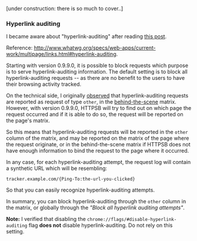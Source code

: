 [under construction: there is so much to cover..]

### Hyperlink auditing

I became aware about "hyperlink-auditing" after reading [this post](http://www.wilderssecurity.com/threads/hyperlink-auditing-aka-a-ping-and-beacon-aka-navigator-sendbeacon.364904/).

Reference: <http://www.whatwg.org/specs/web-apps/current-work/multipage/links.html#hyperlink-auditing>.

Starting with version 0.9.9.0, it is possible to block requests which purpose is to serve hyperlink-auditing information. The default setting is to block all hyperlink-auditing requests -- as there are no benefit to the users to have their browsing activity tracked.

On the technical side, I originally [observed](http://jsfiddle.net/Ronny/5ntzw/) that hyperlink-auditing requests are reported as request of type `other`, in the [behind-the-scene](/gorhill/httpswitchboard/wiki/Behind-the-scene-requests) matrix. However, with version 0.9.9.0, HTTPSB will try to find out on which page the request occurred and if it is able to do so, the request will be reported on the page's matrix.

So this means that hyperlink-auditing requests will be reported in the `other` column of the matrix, and may be reported on the matrix of the page where the request originate, or in the behind-the-scene matrix if HTTPSB does not have enough information to bind the request to the page where it occurred.

In any case, for each hyperlink-auditing attempt, the request log will contain a synthetic URL which will be resembling:

    tracker.example.com/{Ping-To:the-url-you-clicked}

So that you can easily recognize hyperlink-auditing attempts.

In summary, you can block hyperlink-auditing through the `other` column in the matrix, or globally through the _"Block all hyperlink auditing attempts"_.

**Note:** I verified that disabling the `chrome://flags/#disable-hyperlink-auditing` flag **does not** disable hyperlink-auditing. Do not rely on this setting.